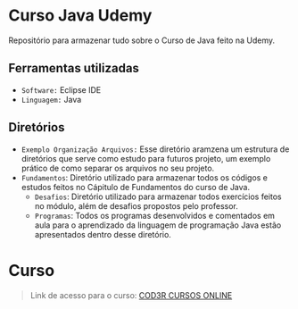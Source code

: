 # Curso Java Udemy
Repositório para armazenar tudo sobre o Curso de Java feito na Udemy.

## Ferramentas utilizadas
- `Software:` Eclipse IDE
- `Linguagem:` Java

## Diretórios
- `Exemplo Organização Arquivos:` Esse diretório aramzena um estrutura de diretórios que serve como estudo para 
futuros projeto, um exemplo prático de como separar os arquivos no seu projeto.
- `Fundamentos`: Diretório utilizado para armazenar todos os códigos e estudos feitos no Cápitulo de Fundamentos do
curso de Java.
  - `Desafios`: Diretório utilizado para armazenar todos exercícios feitos no módulo, além de desafios propostos pelo professor.
  - `Programas`: Todos os programas desenvolvidos e comentados em aula para o aprendizado da linguagem de programação Java estão apresentados dentro desse diretório.

# Curso 
> Link de acesso para o curso: [COD3R CURSOS ONLINE](https://www.udemy.com/course/fundamentos-de-programacao-com-java/) 
